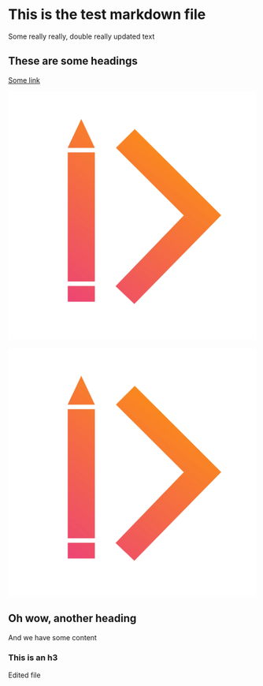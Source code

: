 # This is the test markdown file

Some really really, double really updated text

## These are some headings

[Some link](./markdown2.md)

![zeroheight logo](./zeroheight.png "zeroheight logo")

![zeroheight logo](https://raw.githubusercontent.com/sufigaffar/test-markdown/main/zeroheight.png "zeroheight logo")

## Oh wow, another heading

And we have some content

### This is an h3

Edited file
